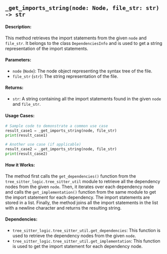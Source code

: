 ## `_get_imports_string(node: Node, file_str: str) -> str`

#### Description:
This method retrieves the import statements from the given `node` and `file_str`. It belongs to the class `DependenciesInfo` and is used to get a string representation of the import statements.

#### Parameters:
- `node` (`Node`): The node object representing the syntax tree of the file.
- `file_str` (`str`): The string representation of the file.

#### Returns:
- `str`: A string containing all the import statements found in the given `node` and `file_str`.

#### Usage Cases:

```python
# Sample code to demonstrate a common use case
result_case1 = _get_imports_string(node, file_str)
print(result_case1)

# Another use case (if applicable)
result_case2 = _get_imports_string(node, file_str)
print(result_case2)
```

#### How it Works:
The method first calls the `get_dependencies()` function from the `tree_sitter_logic.tree_sitter_util` module to retrieve all the dependency nodes from the given `node`. Then, it iterates over each dependency node and calls the `get_implementation()` function from the same module to get the import statement for each dependency. The import statements are stored in a list. Finally, the method joins all the import statements in the list with a newline character and returns the resulting string.

#### Dependencies:
- `tree_sitter_logic.tree_sitter_util.get_dependencies`: This function is used to retrieve the dependency nodes from the given `node`.
- `tree_sitter_logic.tree_sitter_util.get_implementation`: This function is used to get the import statement for each dependency node.